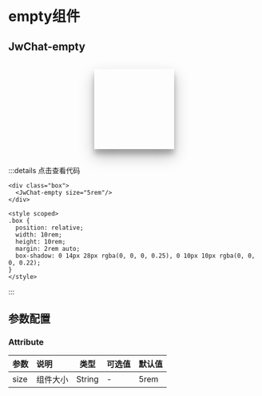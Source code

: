 # empty组件

## JwChat-empty

<div class="box">
  <JwChat-empty size="5rem"/>
</div>

<style scoped>
.box {
  position: relative;
  width: 10rem;
  height: 10rem;
  margin: 2rem auto;
  box-shadow: 0 14px 28px rgba(0, 0, 0, 0.25), 0 10px 10px rgba(0, 0, 0, 0.22);
}
</style>

:::details 点击查看代码
```vue
<div class="box">
  <JwChat-empty size="5rem"/>
</div>

<style scoped>
.box {
  position: relative;
  width: 10rem;
  height: 10rem;
  margin: 2rem auto;
  box-shadow: 0 14px 28px rgba(0, 0, 0, 0.25), 0 10px 10px rgba(0, 0, 0, 0.22);
}
</style>

```
:::

## 参数配置

### Attribute

| 参数   | 说明         | 类型          | 可选值 | 默认值 |
| ------ | :----------- | ------------- | ------ | ------ |
| size | 组件大小 | String        | -      | 5rem     |
